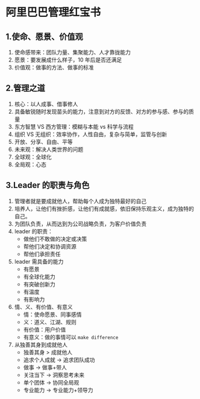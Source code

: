 # 阿里巴巴管理红宝书

## 1.使命、愿景、价值观

1. 使命感带来：团队力量、集聚能力、人才靠拢能力
2. 愿景：要发展成什么样子，10 年后是否还满足
3. 价值观：做事的方法、做事的标准

## 2.管理之道

1. 核心：以人成事、借事修人
2. 具备敏锐随时发现苗头的能力，注意到对方的反馈、对方的参与感、参与的质量
3. 东方智慧 VS 西方管理：模糊与本能 vs 科学与流程
4. 组织 VS 无组织：效率协作，人性自由，复杂与简单，监管与创新
5. 开放、分享、自由、平等
6. 未来观：解决人类世界的问题
7. 全球观：全球化
8. 全局观：心态

## 3.Leader 的职责与角色

1. 管理者就是要成就他人，帮助每个人成为独特最好的自己
2. 培养人，让他们有挫折感，让他们有成就感，依旧保持乐观主义，成为独特的自己。
3. 为团队负责，从而达到为公司战略负责，为客户价值负责
4. leader 的职责：
    - 做他们不敢做的决定或决策
    - 帮他们决定和协调资源
    - 帮他们承担责任
5. leader 需具备的能力
    - 有愿景
    - 有全球化能力
    - 有突破创新力
    - 有温度
    - 有影响力
6. 情、义、有价值、有意义
    - 情：使命愿景、同事感情
    - 义：道义、江湖、规则
    - 有价值：用户价值
    - 有意义：做的事情可以 `make difference`
7. 从独善其身到成就他人
    - 独善其身 > 成就他人
    - 追求个人成就 -> 追求团队成功
    - 做事 -> 做事+带人
    - 关注当下 -> 洞察思考未来
    - 单个团体 -> 协同全局观
    - 专业能力 -> 专业能力+领导力
